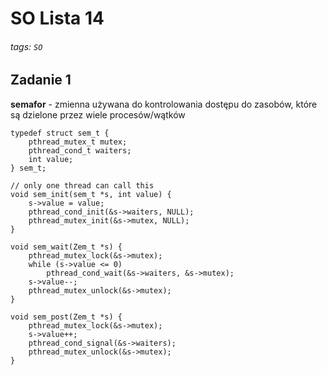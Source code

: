 # SO Lista 14

###### tags: `SO`

## Zadanie 1

**semafor** - zmienna używana do kontrolowania dostępu do zasobów, które są dzielone przez wiele procesów/wątków

```c=
typedef struct sem_t {
    pthread_mutex_t mutex;
    pthread_cond_t waiters;
    int value;
} sem_t;

// only one thread can call this
void sem_init(sem_t *s, int value) {
    s->value = value;
    pthread_cond_init(&s->waiters, NULL);
    pthread_mutex_init(&s->mutex, NULL);
}

void sem_wait(Zem_t *s) {
    pthread_mutex_lock(&s->mutex);
    while (s->value <= 0)
        pthread_cond_wait(&s->waiters, &s->mutex);
    s->value--;
    pthread_mutex_unlock(&s->mutex);
}

void sem_post(Zem_t *s) {
    pthread_mutex_lock(&s->mutex);
    s->value++;
    pthread_cond_signal(&s->waiters);
    pthread_mutex_unlock(&s->mutex);
}

```
